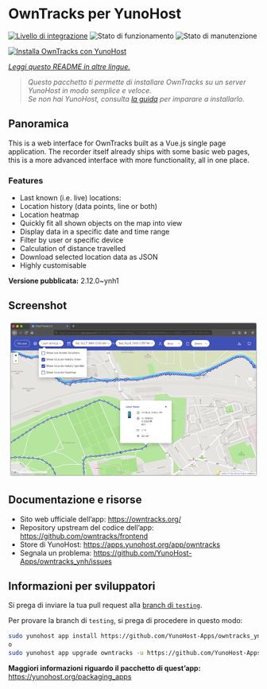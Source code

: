 <!--
N.B.: Questo README è stato automaticamente generato da <https://github.com/YunoHost/apps/tree/master/tools/readme_generator>
NON DEVE essere modificato manualmente.
-->

# OwnTracks per YunoHost

[![Livello di integrazione](https://dash.yunohost.org/integration/owntracks.svg)](https://dash.yunohost.org/appci/app/owntracks) ![Stato di funzionamento](https://ci-apps.yunohost.org/ci/badges/owntracks.status.svg) ![Stato di manutenzione](https://ci-apps.yunohost.org/ci/badges/owntracks.maintain.svg)

[![Installa OwnTracks con YunoHost](https://install-app.yunohost.org/install-with-yunohost.svg)](https://install-app.yunohost.org/?app=owntracks)

*[Leggi questo README in altre lingue.](./ALL_README.md)*

> *Questo pacchetto ti permette di installare OwnTracks su un server YunoHost in modo semplice e veloce.*  
> *Se non hai YunoHost, consulta [la guida](https://yunohost.org/install) per imparare a installarlo.*

## Panoramica

This is a web interface for OwnTracks built as a Vue.js single page application. The recorder itself already ships with some basic web pages, this is a more advanced interface with more functionality, all in one place.

### Features

- Last known (i.e. live) locations:
- Location history (data points, line or both)
- Location heatmap
- Quickly fit all shown objects on the map into view
- Display data in a specific date and time range
- Filter by user or specific device
- Calculation of distance travelled
- Download selected location data as JSON
- Highly customisable


**Versione pubblicata:** 2.12.0~ynh1

## Screenshot

![Screenshot di OwnTracks](./doc/screenshots/screenshot.png)

## Documentazione e risorse

- Sito web ufficiale dell’app: <https://owntracks.org/>
- Repository upstream del codice dell’app: <https://github.com/owntracks/frontend>
- Store di YunoHost: <https://apps.yunohost.org/app/owntracks>
- Segnala un problema: <https://github.com/YunoHost-Apps/owntracks_ynh/issues>

## Informazioni per sviluppatori

Si prega di inviare la tua pull request alla [branch di `testing`](https://github.com/YunoHost-Apps/owntracks_ynh/tree/testing).

Per provare la branch di `testing`, si prega di procedere in questo modo:

```bash
sudo yunohost app install https://github.com/YunoHost-Apps/owntracks_ynh/tree/testing --debug
o
sudo yunohost app upgrade owntracks -u https://github.com/YunoHost-Apps/owntracks_ynh/tree/testing --debug
```

**Maggiori informazioni riguardo il pacchetto di quest’app:** <https://yunohost.org/packaging_apps>
